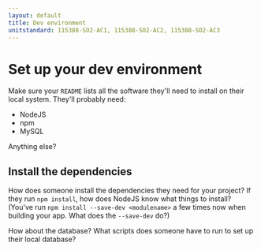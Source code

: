 ```yaml
---
layout: default
title: Dev environment
unitstandard: 115388-SO2-AC1, 115388-SO2-AC2, 115388-SO2-AC3
---
```


# Set up your dev environment

Make sure your `README` lists all the software they'll need to install on their local system. They'll probably need:

* NodeJS
* npm
* MySQL

Anything else?

## Install the dependencies

How does someone install the dependencies they need for your project? If they run `npm install`, how does NodeJS know what things to install? (You've run `npm install --save-dev <modulename>` a few times now when building your app. What does the `--save-dev` do?)

How about the database? What scripts does someone have to run to set up their local database?
